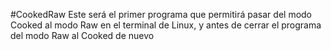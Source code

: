 #CookedRaw
Este será el primer programa que permitirá pasar del modo Cooked al modo Raw en el terminal de Linux, y antes de cerrar el programa del modo Raw al Cooked de nuevo
